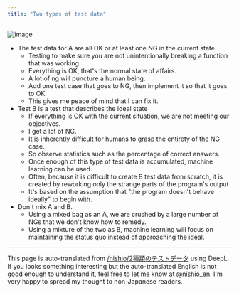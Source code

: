 ```yaml
---
title: "Two types of test data"
---
```


![image](https://gyazo.com/4fc110db69fe29797a5784e731d72264/thumb/1000)
- The test data for A are all OK or at least one NG in the current state.
    - Testing to make sure you are not unintentionally breaking a function that was working.
    - Everything is OK, that's the normal state of affairs.
    - A lot of ng will puncture a human being.
    - Add one test case that goes to NG, then implement it so that it goes to OK.
    - This gives me peace of mind that I can fix it.
- Test B is a test that describes the ideal state
    - If everything is OK with the current situation, we are not meeting our objectives.
    - I get a lot of NG.
    - It is inherently difficult for humans to grasp the entirety of the NG case.
    - So observe statistics such as the percentage of correct answers.
    - Once enough of this type of test data is accumulated, machine learning can be used.
    - Often, because it is difficult to create B test data from scratch, it is created by reworking only the strange parts of the program's output
    - It's based on the assumption that "the program doesn't behave ideally" to begin with.
- Don't mix A and B.
    - Using a mixed bag as an A, we are crushed by a large number of NGs that we don't know how to remedy.
    - Using a mixture of the two as B, machine learning will focus on maintaining the status quo instead of approaching the ideal.

---
This page is auto-translated from [/nishio/2種類のテストデータ](https://scrapbox.io/nishio/2種類のテストデータ) using DeepL. If you looks something interesting but the auto-translated English is not good enough to understand it, feel free to let me know at [@nishio_en](https://twitter.com/nishio_en). I'm very happy to spread my thought to non-Japanese readers.